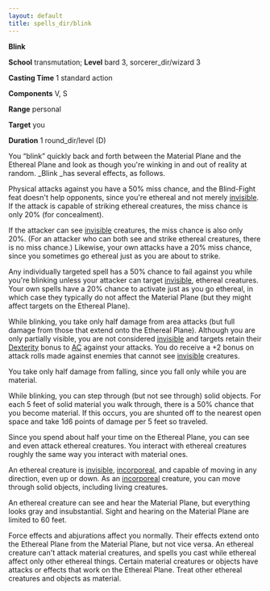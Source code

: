 ```yaml
---
layout: default
title: spells_dir/blink
---
```

 **Blink**

**School** transmutation; **Level** bard 3, sorcerer_dir/wizard 3

**Casting Time** 1 standard action

**Components** V, S

**Range** personal

**Target** you

**Duration** 1 round_dir/level (D)

You “blink” quickly back and forth between the Material Plane and the Ethereal Plane and look as though you're winking in and out of reality at random. _Blink _has several effects, as follows.

Physical attacks against you have a 50% miss chance, and the Blind-Fight feat doesn't help opponents, since you're ethereal and not merely [invisible](../../glossary#_invisible). If the attack is capable of striking ethereal creatures, the miss chance is only 20% (for concealment).

If the attacker can see [invisible](../../glossary#_invisible) creatures, the miss chance is also only 20%. (For an attacker who can both see and strike ethereal creatures, there is no miss chance.) Likewise, your own attacks have a 20% miss chance, since you sometimes go ethereal just as you are about to strike.

Any individually targeted spell has a 50% chance to fail against you while you're blinking unless your attacker can target [invisible](../../glossary#_invisible), ethereal creatures. Your own spells have a 20% chance to activate just as you go ethereal, in which case they typically do not affect the Material Plane (but they might affect targets on the Ethereal Plane).

While blinking, you take only half damage from area attacks (but full damage from those that extend onto the Ethereal Plane). Although you are only partially visible, you are not considered [invisible](../../glossary#_invisible) and targets retain their [Dexterity](../../gettingStarted#_dexterity) bonus to [AC](../../combat#_armor-class) against your attacks. You do receive a +2 bonus on attack rolls made against enemies that cannot see [invisible](../../glossary#_invisible) creatures.

You take only half damage from falling, since you fall only while you are material.

While blinking, you can step through (but not see through) solid objects. For each 5 feet of solid material you walk through, there is a 50% chance that you become material. If this occurs, you are shunted off to the nearest open space and take 1d6 points of damage per 5 feet so traveled.

Since you spend about half your time on the Ethereal Plane, you can see and even attack ethereal creatures. You interact with ethereal creatures roughly the same way you interact with material ones.

An ethereal creature is [invisible](../../glossary#_invisible), [incorporeal](../../glossary#_incorporeal), and capable of moving in any direction, even up or down. As an [incorporeal](../../glossary#_incorporeal) creature, you can move through solid objects, including living creatures.

An ethereal creature can see and hear the Material Plane, but everything looks gray and insubstantial. Sight and hearing on the Material Plane are limited to 60 feet.

Force effects and abjurations affect you normally. Their effects extend onto the Ethereal Plane from the Material Plane, but not vice versa. An ethereal creature can't attack material creatures, and spells you cast while ethereal affect only other ethereal things. Certain material creatures or objects have attacks or effects that work on the Ethereal Plane. Treat other ethereal creatures and objects as material.

